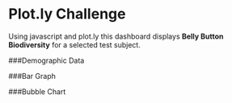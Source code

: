 # Plot.ly Challenge

Using javascript and plot.ly this dashboard displays **Belly Button Biodiversity** for a selected test subject.

###Demographic Data


###Bar Graph


###Bubble Chart


